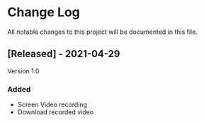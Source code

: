 # Change Log

All notable changes to this project will be documented in this file.

## [Released] - 2021-04-29

Version 1.0

### Added

- Screen Video recording
- Download recorded video
